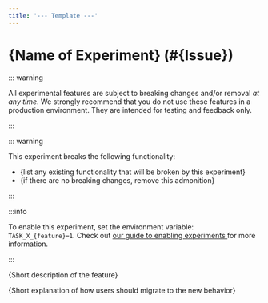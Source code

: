 ```yaml
---
title: '--- Template ---'
---
```


# \{Name of Experiment\} (#\{Issue\})

::: warning

All experimental features are subject to breaking changes and/or removal _at any
time_. We strongly recommend that you do not use these features in a production
environment. They are intended for testing and feedback only.

:::

::: warning

This experiment breaks the following functionality:

- \{list any existing functionality that will be broken by this experiment\}
- \{if there are no breaking changes, remove this admonition\}

:::

:::info

To enable this experiment, set the environment variable: `TASK_X_{feature}=1`.
Check out [our guide to enabling experiments ][enabling-experiments] for more
information.

:::

\{Short description of the feature\}

\{Short explanation of how users should migrate to the new behavior\}

[enabling-experiments]: /docs/experiments/#enabling-experiments
